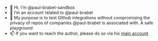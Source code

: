 - 👋 Hi, I’m @paul-brabet-sandbox
- 👀 I’m an account related to @paul-brabet
- 🛝 My purpose is to test Github integrations without compromising the privacy of repos of companies @paul-brabet is associated with. A safe playground
- 📫 If you want to reach the author, please do so via his [main account](https://github.com/paul-brabet)

<!---
paul-brabet-sandbox/paul-brabet-sandbox is a ✨ special ✨ repository because its `README.md` (this file) appears on your GitHub profile.
You can click the Preview link to take a look at your changes.
--->
